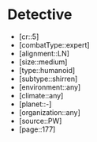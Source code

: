 
# Detective

- [cr::5]
- [combatType::expert]
- [alignment::LN]
- [size::medium]
- [type::humanoid]
- [subtype::shirren]
- [environment::any]
- [climate::any]
- [planet::-]
- [organization::any]
- [source::PW]
- [page::177]
